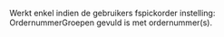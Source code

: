Werkt enkel indien de gebruikers fspickorder instelling: OrdernummerGroepen gevuld is met ordernummer(s).